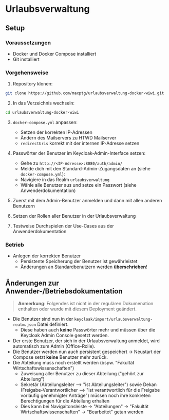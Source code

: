 # Urlaubsverwaltung

## Setup

### Voraussetzungen

- Docker und Docker Compose installiert
- Git installiert

### Vorgehensweise

1. Repository klonen:

```bash
git clone https://github.com/maxptg/urlaubsverwaltung-docker-wiwi.git
```

2. In das Verzeichnis wechseln:

```bash
cd urlaubsverwaltung-docker-wiwi
```

3. `docker-compose.yml` anpassen:

   - Setzen der korrekten IP-Adressen
   - Ändern des Mailservers zu HTWD Mailserver
   - `redirectUris` korrekt mit der internen IP-Adresse setzen

4. Passwörter der Benutzer im Keycloak-Admin-Interface setzen:

   - Gehe zu `http://<IP-Adresse>:8080/auth/admin/`
   - Melde dich mit den Standard-Admin-Zugangsdaten an (siehe `docker-compose.yml`):
   - Navigiere in das Realm `urlaubsverwaltung`
   - Wähle alle Benutzer aus und setze ein Passwort (siehe Anwenderdokumentation)

5. Zuerst mit dem Admin-Benutzer anmelden und dann mit allen anderen Benutzern
6. Setzen der Rollen aller Benutzer in der Urlaubsverwaltung
7. Testweise Durchspielen der Use-Cases aus der Anwenderdokumentation

### Betrieb

- Anlegen der korrekten Benutzer
    - Persistente Speicherung der Benutzer ist gewährleistet
    - Änderungen an Standardbenutzern werden **überschrieben**!

## Änderungen zur Anwender-/Betriebsdokumentation

> **Anmerkung**: Folgendes ist nicht in der regulären Dokumenation enthalten oder wurde mit diesem Deployment geändert. 

- Die Benutzer sind nun in der `keycloak/import/urlaubsverwaltung-realm.json` Datei definiert.
    - Diese haben auch **keine** Passwörter mehr und müssen über die Keycloak Admin Console gesetzt werden.
- Der erste Benutzer, der sich in der Urlaubsverwaltung anmeldet, wird automatisch zum Admin (Office-Rolle).
- Die Benutzer werden nun auch persistent gespeichert -> Neustart der Compose setzt **keine** Benutzer mehr zurück.
- Die Abteilung muss noch erstellt werden (bspw. "Fakultät Wirtschaftswissenschaften")
    - Zuweisung aller Benutzer zu dieser Abteilung ("gehört zur Abteilung")
    - Sekretär (Abteilungsleiter --> "ist Abteilungsleiter") sowie Dekan (Freigabe-Verantwortlicher --> "ist verantwortlich für die Freigabe vorläufig genehmigter Anträge") müssen noch ihre konkreten Berechtigungen für die Abteilung erhalten
    - Dies kann bei Navigaitonsleiste -> "Abteilungen" -> "Fakultät Wirtschaftswissenschaften" -> "Bearbeitet" getan werden
